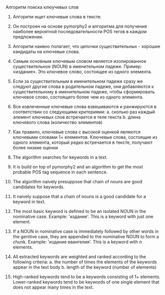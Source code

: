 Алгоритм поиска клюучевых слов

1. Алгоритм ищет ключевые слова в тексте.
2. Он построен на основе pymorphy2 и алгоритма для получения наиболее вероятной последовательности POS тегов в каждом предложении.
3. Алгоритм наивно полагает, что цепочки существительных - хорошие кандидаты на ключевые слова. 
4. Самым основным ключевым словом является изолированное существительное (NOUN) в именительном падеже. Пример: «издание». Это ключевое слово, состоящее из одного элемента.
5. Если за существительным в именительном падеже сразу же следуют другие слова в родительном падеже, они добавляются к существительному в именительном падеже, чтобы сформировать ключевое слово, состоящего более чем из одного элемента.
6. Все извлеченные ключевые слова взвешиваются и ранжируются в соответствии со следующими критериями:
		a. сколько раз каждый элемент ключевых слов встречается в теле текста
		b. длина ключевого слова (количество элементов)
7. Как правило, ключевые слова с высокой оценкой являются ключевыми словами 1+ елементов. Ключевые слова, состоящие из одного элемента, который редко встречается в тексте, получают более низкие оценки

1. The algorithm searches for keywords in a text.
2. It is build on top of pymorphy2 and an algorithm to get the most probable POS tag sequence in each sentence.
3. The algorithm naively presuppose that chain of nouns are good candidates for keywords.
3. It naively suppose that a chain of nouns is a good candidate for a keyword in text.
3. The most basic keyword is defined to be an isolated NOUN in the nominative case. Example: 'издание'. This is a keyword with just one element.
4. If a NOUN in nominative case is immediately followed by other words in the genitive case, they are appended to the nominative NOUN to form a chunk. Example: 'издание евангелия'. This is a keyword with n elements. 
5. All extracted keywords are weighted and ranked according to the following criteria:
		a. the number of times the elements of the keywords appear in the text body
		b. length of the keyword (number of elements)
6. High-ranked keywords tend to be a keywords consisting of 1+ elements. Lower-ranked keywords tend to be keywords of one single element that does not appear many times in the text.